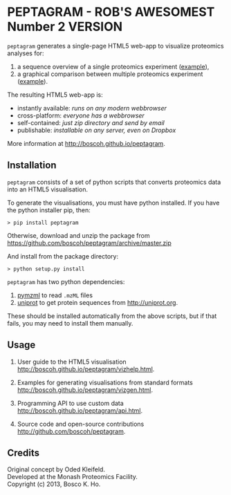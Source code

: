 

# PEPTAGRAM - ROB'S AWESOMEST Number 2 VERSION


`peptagram` generates a single-page HTML5 web-app to visualize proteomics analyses for:

1. a sequence overview of a single proteomics experiment ([example][example1]),
2. a graphical comparison between multiple proteomics experiment ([example][example2]).

[example1]:http://boscoh.github.io/peptagram/examples/overview/index.html
[example2]:http://boscoh.github.io/peptagram/examples/comparison/index.html

The resulting HTML5 web-app is:

- instantly available: *runs on any modern webbrowser*
- cross-platform: *everyone has a webbrowser*
- self-contained: *just zip directory and send by email*
- publishable: *installable on any server, even on Dropbox*

More information at <http://boscoh.github.io/peptagram>.


## Installation

`peptagram` consists of a set of python scripts that converts proteomics data into an HTML5 visualisation. 

To generate the visualisations, you must have python installed. If you have the python installer pip, then:

    > pip install peptagram

Otherwise, download and unzip the package from <https://github.com/boscoh/peptagram/archive/master.zip>

And install from the package directory:

    > python setup.py install

`peptagram` has two python dependencies: 

  1. [pymzml](https://github.com/pymzml/pymzML) to read `.mzML` files
  2. [uniprot](https://github.com/boscoh/uniprot) to get protein sequences from <http://uniprot.org>. 

These should be installed automatically from the above scripts, but if that fails, you may need to install them manually.


## Usage

1. User guide to the HTML5 visualisation <http://boscoh.github.io/peptagram/vizhelp.html>.

2. Examples for generating visualisations from standard formats <http://boscoh.github.io/peptagram/vizgen.html>.

3. Programming API to use custom data <http://boscoh.github.io/peptagram/api.html>.

4. Source code and open-source contributions <http://github.com/boscoh/peptagram>.



## Credits
Original concept by Oded Kleifeld.  
Developed at the Monash Proteomics Facility.  
Copyright (c) 2013, Bosco K. Ho.  

